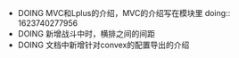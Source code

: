 - DOING MVC和Lplus的介绍，MVC的介绍写在模块里
  doing:: 1623740277956
- DOING 新增战斗中时，横排之间的间距
- DOING 文档中新增针对convex的配置导出的介绍